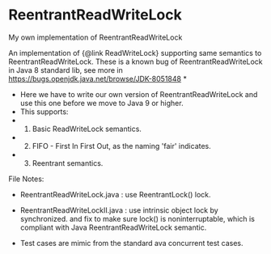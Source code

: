 # ReentrantReadWriteLock
My own implementation of ReentrantReadWriteLock

 An implementation of {@link ReadWriteLock} supporting same semantics to ReentrantReadWriteLock.
 These is a known bug of ReentrantReadWriteLock in Java 8 standard lib, see more in https://bugs.openjdk.java.net/browse/JDK-8051848
 *
 * Here we have to write our own version of ReentrantReadWriteLock and use this one before we move to Java 9 or higher.
 * This supports:
 * 1. Basic ReadWriteLock semantics.
 * 2. FIFO - First In First Out, as the naming 'fair' indicates.
 * 3. Reentrant semantics.

File Notes:
 * ReentrantReadWriteLock.java : use ReentrantLock() lock.
 
 * ReentrantReadWriteLockII.java : use intrinsic object lock by synchronized. and fix to make sure lock() is noninterruptable, which is compliant with Java ReentrantReadWriteLock semantic.
 * Test cases are mimic from the standard ava concurrent test cases.
